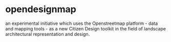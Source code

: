 # opendesignmap
an experimental initiative which uses the Openstreetmap platform - data and mapping tools - as a new Citizen Design toolkit in the field of landscape architectural representation and design.
